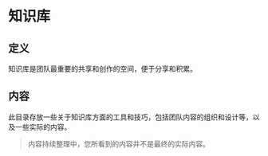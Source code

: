 # 知识库

## 定义
知识库是团队最重要的共享和创作的空间，便于分享和积累。

## 内容
此目录存放一些关于知识库方面的工具和技巧，包括团队内容的组织和设计等，以及一些实际的内容。

> 内容持续整理中，您所看到的内容并不是最终的实际内容。